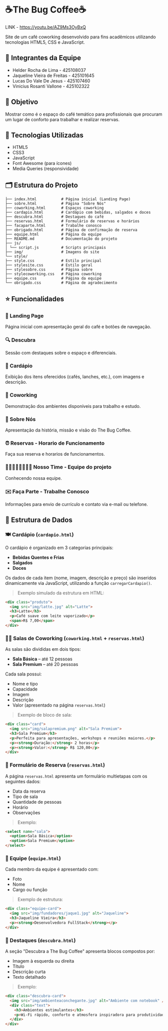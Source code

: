 
# ☕The Bug Coffee☕

LINK - https://youtu.be/AZ9Ms3OyBxQ

Site de um café coworking desenvolvido para fins acadêmicos utilizando tecnologias HTML5, CSS e JavaScript.

## 🥇 Integrantes da Equipe
* Helder Rocha de Lima - 425108037  
* Jaqueline Vieira de Freitas - 425101645 
* Lucas Do Vale De Jesus - 425107460   
* Vinicius Rosanti Vallone - 425102322  

## 🎯 Objetivo
Mostrar como é o espaço do café temático para profissionais que procuram um lugar de conforto para trabalhar e realizar reservas.

## 🧰 Tecnologias Utilizadas
- HTML5  
- CSS3  
- JavaScript  
- Font Awesome (para ícones)  
- Media Queries (responsividade)  

## 🗂️ Estrutura do Projeto
```
├── index.html           # Página inicial (Landing Page)
├── sobre.html           # Página "Sobre Nós"
├── coworking.html       # Espaços coworking
├── cardapio.html        # Cardápio com bebidas, salgados e doces
├── descubra.html        # Destaques do café
├── reservas.html        # Formulário de reservas e horários
├── facaparte.html       # Trabalhe conosco
├── obrigado.html        # Página de confirmação de reserva
├── equipe.html          # Página da equipe
├── README.md            # Documentação do projeto
├── js/
│ └── script.js          # Scripts principais
├── img/                 # Imagens do site
└── style/
├── style.css            # Estilo principal
├── stylesite.css        # Estilo geral
├── stylesobre.css       # Página sobre
├── stylecoworking.css   # Página coworking
├── equipe.css           # Página da equipe
└── obrigado.css         # Página de agradecimento
```

## ⭐ Funcionalidades

### 📌 Landing Page
Página inicial com apresentação geral do café e botões de navegação.

### 🔍 Descubra
Sessão com destaques sobre o espaço e diferenciais.

### 📖 Cardápio
Exibição dos itens oferecidos (cafés, lanches, etc.), com imagens e descrição.

### 💼 Coworking
Demonstração dos ambientes disponíveis para trabalho e estudo.

### 📍 Sobre Nós
Apresentação da história, missão e visão do The Bug Coffee.

### ⏰ Reservas - Horario de Funcionamento
Faça sua reserva e horarios de funcionamentos.

### 👨‍🍳👨‍🍳👨‍🍳👨‍🍳 Nosso Time - Equipe do projeto
Conhecendo nossa equipe.

### ✉️ Faça Parte - Trabalhe Conosco
Informações para envio de currículo e contato via e-mail ou telefone.


## 🎲 Estrutura de Dados

### 🍽️ Cardápio (`cardapio.html`)
O cardápio é organizado em 3 categorias principais:
- **Bebidas Quentes e Frias**
- **Salgados**
- **Doces**

Os dados de cada item (nome, imagem, descrição e preço) são inseridos dinamicamente via JavaScript, utilizando a função `carregarCardapio()`.

> Exemplo simulado da estrutura em HTML:
```html
<div class="produto">
  <img src="img/latte.jpg" alt="Latte">
  <h3>Latte</h3>
  <p>Café suave com leite vaporizado</p>
  <span>R$ 7,00</span>
</div>
```

### 🧑‍💼 Salas de Coworking (`coworking.html` + `reservas.html`)
As salas são divididas em dois tipos:
- **Sala Básica** – até 12 pessoas
- **Sala Premium** – até 20 pessoas

Cada sala possui:
- Nome e tipo
- Capacidade
- Imagem
- Descrição
- Valor (apresentado na página `reservas.html`)

> Exemplo de bloco de sala:
```html
<div class="card">
  <img src="img/salapremium.png" alt="Sala Premium">
  <h3>Sala Premium</h3>
  <p>Perfeita para apresentações, workshops e reuniões maiores.</p>
  <p><strong>Duração:</strong> 2 horas</p>
  <p><strong>Valor:</strong> R$ 120,00</p>
</div>
```

### 📅 Formulário de Reserva (`reservas.html`)
A página `reservas.html` apresenta um formulário multietapas com os seguintes dados:
- Data da reserva
- Tipo de sala
- Quantidade de pessoas
- Horário
- Observações

> Exemplo:
```html
<select name="sala">
  <option>Sala Básica</option>
  <option>Sala Premium</option>
</select>
```

### 👤 Equipe (`equipe.html`)
Cada membro da equipe é apresentado com:
- Foto
- Nome
- Cargo ou função

> Exemplo de estrutura:
```html
<div class="equipe-card">
  <img src="img/fundadores/jaque1.jpg" alt="Jaqueline">
  <h3>Jaqueline Vieira</h3>
  <p><strong>Desenvolvedora FullStack</strong></p>
</div>
```

### 🌟 Destaques (`descubra.html`)
A seção "Descubra a The Bug Coffee" apresenta blocos compostos por:
- Imagem à esquerda ou direita
- Título
- Descrição curta
- Texto detalhado

> Exemplo:
```html
<div class="descubra-card">
  <img src="img/ambienteaconchegante.jpg" alt="Ambiente com notebook" />
  <div class="text">
    <h3>Ambientes estimulantes</h3>
    <p>Wi-Fi rápido, conforto e atmosfera inspiradora para produtividade.</p>
  </div>
</div>
